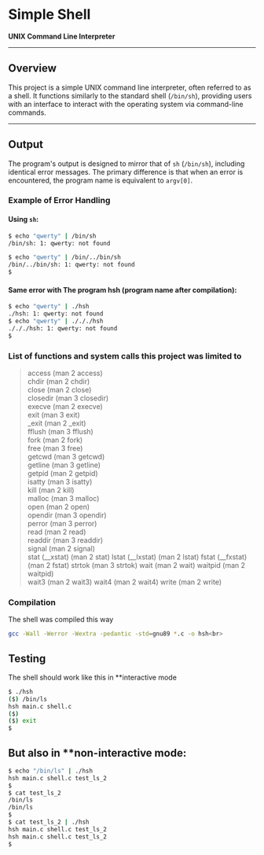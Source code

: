 
# Simple Shell

**UNIX Command Line Interpreter**

---

## Overview

This project is a simple UNIX command line interpreter, often referred to as a shell. It functions similarly to the standard shell (`/bin/sh`), providing users with an interface to interact with the operating system via command-line commands.

---

## Output

The program's output is designed to mirror that of `sh` (`/bin/sh`), including identical error messages. The primary difference is that when an error is encountered, the program name is equivalent to `argv[0]`.

### Example of Error Handling

#### Using `sh`:

```sh
$ echo "qwerty" | /bin/sh
/bin/sh: 1: qwerty: not found

$ echo "qwerty" | /bin/../bin/sh
/bin/../bin/sh: 1: qwerty: not found
$
```

#### Same error with The program hsh (program name after compilation):
```sh
$ echo "qwerty" | ./hsh
./hsh: 1: qwerty: not found
$ echo "qwerty" | ./././hsh
./././hsh: 1: qwerty: not found
$
```

### List of functions and system calls this project was limited to
> access (man 2 access)<br>
> chdir (man 2 chdir)<br>
> close (man 2 close)<br>
> closedir (man 3 closedir)<br>
> execve (man 2 execve)<br>
> exit (man 3 exit)<br>
> \_exit (man 2 \_exit)<br>
> fflush (man 3 fflush)<br>
> fork (man 2 fork)<br>
> free (man 3 free)<br>
> getcwd (man 3 getcwd)<br>
> getline (man 3 getline)<br>
> getpid (man 2 getpid)<br>
> isatty (man 3 isatty)<br>
> kill (man 2 kill)<br>
> malloc (man 3 malloc)<br>
> open (man 2 open)<br>
> opendir (man 3 opendir)<br>
> perror (man 3 perror)<br>
> read (man 2 read)<br>
> readdir (man 3 readdir)<br>
> signal (man 2 signal)<br>
> stat (\_\_xstat) (man 2 stat)
> lstat (\_\_lxstat) (man 2 lstat)
> fstat (__fxstat) (man 2 fstat)
> strtok (man 3 strtok)
> wait (man 2 wait)
> waitpid (man 2 waitpid)<br>
> wait3 (man 2 wait3)
> wait4 (man 2 wait4)
> write (man 2 write)

### Compilation
The shell was compiled this way
```sh
gcc -Wall -Werror -Wextra -pedantic -std=gnu89 *.c -o hsh<br>
```
## Testing
The shell should work like this in **interactive mode
```sh
$ ./hsh
($) /bin/ls
hsh main.c shell.c
($)
($) exit
$
```
## But also in **non-interactive mode:
```sh
$ echo "/bin/ls" | ./hsh
hsh main.c shell.c test_ls_2
$
$ cat test_ls_2
/bin/ls
/bin/ls
$
$ cat test_ls_2 | ./hsh
hsh main.c shell.c test_ls_2
hsh main.c shell.c test_ls_2
$
```

